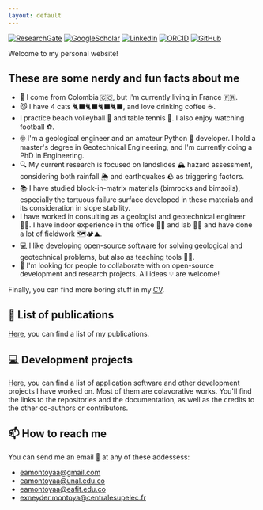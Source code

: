 ```yaml
---
layout: default
---
```


[![ResearchGate](https://img.shields.io/badge/Research_Gate-00CCBB.svg?&style=for-the-badge&logo=ResearchGate&logoColor=white)](https://www.researchgate.net/profile/Exneyder-A-Montoya-Araque)          [![GoogleScholar](https://img.shields.io/badge/Google_Scholar-4285F4?style=for-the-badge&logo=google-scholar&logoColor=white)](https://scholar.google.com/citations?user=hZiewIEAAAAJ)       [![LinkedIn](https://img.shields.io/badge/LinkedIn-0077B5?style=for-the-badge&logo=linkedin&logoColor=white)](https://www.linkedin.com/in/eamontoyaa/)               [![ORCID](https://img.shields.io/badge/orcid-A6CE39?style=for-the-badge&logo=orcid&logoColor=white)](https://orcid.org/0000-0002-6566-4962)      [![GitHub](https://img.shields.io/badge/GitHub-100000?style=for-the-badge&logo=github&logoColor=white)](https://github.com/eamontoyaa)

Welcome to my personal website!

## These are some nerdy and fun facts about me

- 🛫 I come from Colombia 🇨🇴, but I'm currently living in France 🇫🇷.
- 😼 I have 4 cats 🐈‍⬛🐈‍⬛🐈‍⬛🐈‍⬛, and love drinking coffee ☕.
- I practice beach volleyball 🏐 and table tennis 🏓. I also enjoy watching football ⚽.
- 🤓 I'm a geological engineer and an amateur Python 🐍 developer. I hold a master's degree in Geotechnical Engineering, and I'm currently doing a PhD in Engineering.
- 🔍 My current research is focused on landslides 🏔️ hazard assessment, considering both rainfall 🌦️ and earthquakes 🪨 as triggering factors.
- 📚 I have studied block-in-matrix materials (bimrocks and bimsoils), especially the tortuous failure surface developed in these materials and its consideration in slope stability.
- I have worked in consulting as a geologist and geotechnical engineer 👷‍♂️. I have indoor experience in the office 🧑‍💻 and lab 👨‍🔬 and have done a lot of fieldwork 🗺️🏕️⛰️.
- 💻 I like developing open-source software for solving geological and geotechnical problems, but also as teaching tools 🧑‍🏫.
- 🤝 I'm looking for people to collaborate with on open-source development and research projects. All ideas 💡 are welcome!

Finally, you can find more boring stuff in my [CV](/attached/MontoyaAraque_CV.pdf).

## 📝 List of publications

[Here](./publications.html), you can find a list of my publications.

## 💻 Development projects

[Here](./development.html), you can find a list of application software and other development projects I have worked on.  Most of them are colavorative works. You'll find the links to the repositories and the documentation, as well as the credits to the other co-authors or contributors.

## 📫 How to reach me

You can  send me an email 📧 at any of these addessess:

- [eamontoyaa@gmail.com](mailto:eamontoyaa@gmail.com)
- [eamontoyaa@unal.edu.co](mailto:eamontoyaa@unal.edu.co)
- [eamontoyaa@eafit.edu.co](mailto:eamontoyaa@eafit.edu.co)
- [exneyder.montoya@centralesupelec.fr](mailto:exneyder.montoya@centralesupelec.fr)
